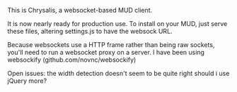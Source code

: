 

This is Chrysalis, a websocket-based MUD client.

It is now nearly ready for production use.  To install on your MUD, just 
serve these files, altering settings.js to have the websock URL.

Because websockets use a HTTP frame rather than being raw sockets, you'll 
need to run a websocket proxy on a server.  I have been using websockify
(github.com/novnc/websockify)


Open issues:
  the width detection doesn't seem to be quite right
  should i use jQuery more?
